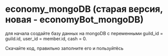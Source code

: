 # economy_mongoDB (старая версия, новая - economyBot_mongoDB)
для начала создайте базу данных на mongoDB с переменными guild_id = guild.id, user_id = member.id, cash = 0.

Скачайте код, правильно заполните его и пользуйтёсь
